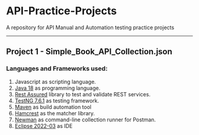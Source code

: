 # API-Practice-Projects
A repository for API Manual and Automation testing practice projects
______________________________________________________________________________________________________________________________
## Project 1 -  Simple_Book_API_Collection.json
### Languages and Frameworks used:
1. Javascript as scripting language.
2. [Java 18](https://www.oracle.com/java/technologies/downloads/) as programming language.
3. [Rest Assured](https://rest-assured.io/) library to test and validate REST services.
4. [TestNG 7.6.1](https://testng.org/doc/) as testing framework.
5. [Maven](https://maven.apache.org/) as build automation tool
6. [Hamcrest](http://hamcrest.org/) as the matcher library.
7. [Newman](https://www.npmjs.com/package/newman) as command-line collection runner for Postman.
8. [Eclipse 2022-03](https://www.eclipse.org/downloads/packages/release/oxygen/3a/eclipse-ide-java-developers) as IDE
 
 
